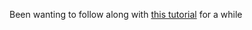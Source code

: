 Been wanting to follow along with 
[this tutorial](https://raytracing.github.io/books/RayTracingInOneWeekend.html) for a while
